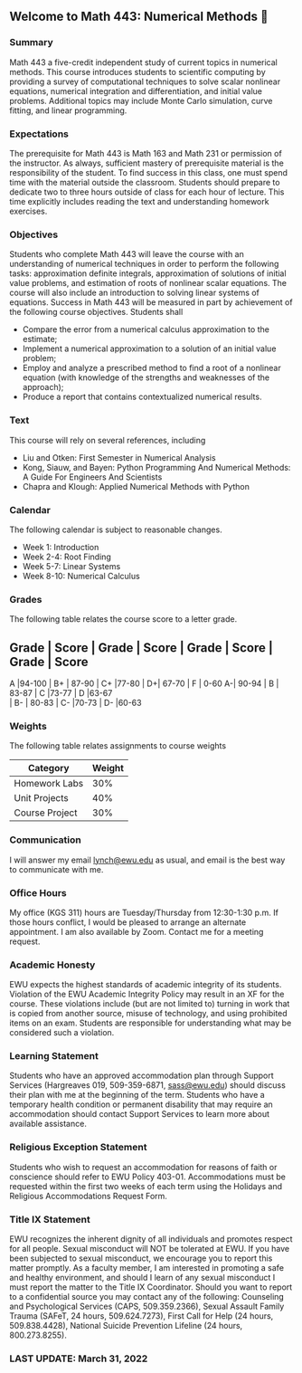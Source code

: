 ## Welcome to Math 443: Numerical Methods 👋 

<!--

**Here are some ideas to get you started:**

🙋‍♀️ A short introduction - what is your organization all about?
🌈 Contribution guidelines - how can the community get involved?
👩‍💻 Useful resources - where can the community find your docs? Is there anything else the community should know?
🍿 Fun facts - what does your team eat for breakfast?
🧙 Remember, you can do mighty things with the power of [Markdown](https://docs.github.com/github/writing-on-github/getting-started-with-writing-and-formatting-on-github/basic-writing-and-formatting-syntax)
-->
### Summary 
Math 443 a five-credit independent study of current topics in numerical methods. This course introduces students to scientific computing by providing a survey of computational techniques to solve scalar nonlinear equations, numerical integration and differentiation, and initial value problems. Additional topics may include Monte Carlo simulation, curve fitting, and linear programming.

### Expectations 
The prerequisite for Math 443 is Math 163 and Math 231 or permission of the instructor. As always, sufficient mastery of prerequisite material is the responsibility of the student. To find success in this class, one must spend time with the material outside the classroom. Students should prepare to dedicate two to three hours outside of class for each hour of lecture. This time explicitly includes reading the text and understanding homework exercises.

### Objectives
Students who complete Math 443 will leave the course with an understanding of numerical techniques in order to perform the following tasks: approximation definite integrals, approximation of solutions of initial value problems, and estimation of roots of nonlinear scalar equations. The course will also include an introduction to solving linear systems of equations. Success in Math 443 will be measured in part by achievement of the following course objectives.  Students shall

  *  Compare the error from a numerical calculus approximation to the estimate;
  *  Implement a numerical approximation to a solution of an initial value problem;
  *  Employ and analyze a prescribed method to find a root of a nonlinear equation (with knowledge of the strengths and weaknesses of the approach);
  *  Produce a report that contains contextualized numerical results.

### Text 
This course will rely on several references, including

   * Liu and Otken: First Semester in Numerical Analysis 
   * Kong, Siauw, and Bayen: Python Programming And Numerical Methods: A Guide For Engineers And Scientists
   * Chapra and Klough: Applied Numerical Methods with Python

### Calendar
The following calendar is subject to reasonable changes.
* Week 1: Introduction
* Week 2-4: Root Finding
* Week 5-7: Linear Systems
* Week 8-10: Numerical Calculus

### Grades
The following table relates the course score to a letter grade.

Grade | Score | Grade | Score | Grade  | Score | Grade | Score
---
 A |94-100 | B+ | 87-90 | C+ |77-80 | D+| 67-70 | F | 0-60 
 A-| 90-94 | B | 83-87 |  C |73-77 | D |63-67    
          | B- | 80-83 | C- |70-73 | D- |60-63 
          
### Weights
The following table relates assignments to course weights

 Category | Weight
--- | ---
Homework Labs | 30%
Unit Projects | 40%
Course Project | 30%


### Communication 
I will answer my email <lynch@ewu.edu> as usual, and email is the best way to communicate with me. 

### Office Hours 
My office (KGS 311) hours are Tuesday/Thursday from 12:30-1:30 p.m. If those hours conflict, I would be pleased to arrange an alternate appointment.  I am also available by Zoom.  Contact me for a meeting request.

### Academic Honesty 
EWU expects the highest standards of academic integrity of its students.  Violation of the EWU Academic Integrity Policy may result in an XF for the course. These violations include (but are not limited to) turning in work that is copied from another source, misuse of technology, and using prohibited items on an exam. Students are responsible for understanding what may be considered such a violation.

### Learning Statement 
Students who have an approved accommodation plan through Support Services (Hargreaves 019, 509-359-6871, sass@ewu.edu) should discuss their plan with me at the beginning of the term. Students who have a temporary health condition or permanent disability that may require an accommodation should contact Support Services to learn more about available assistance.

### Religious Exception Statement
Students who wish to request an accommodation for reasons of faith or conscience should refer to EWU Policy 403-01. Accommodations must be requested within the first two weeks of each term using the Holidays and Religious Accommodations Request Form.

### Title IX Statement
EWU recognizes the inherent dignity of all individuals and promotes respect for all people. Sexual misconduct will NOT be tolerated at EWU. If you have been subjected to sexual misconduct, we encourage you to report this matter promptly. As a faculty member, I am interested in promoting a safe and healthy environment, and should I learn of any sexual misconduct I must report the matter to the Title IX Coordinator. Should you want to report to a confidential source you may contact any of the following: Counseling and Psychological Services (CAPS, 509.359.2366), Sexual Assault Family Trauma (SAFeT, 24 hours, 509.624.7273), First Call for Help (24 hours, 509.838.4428), National Suicide Prevention Lifeline (24 hours, 800.273.8255).

### LAST UPDATE: March 31, 2022
